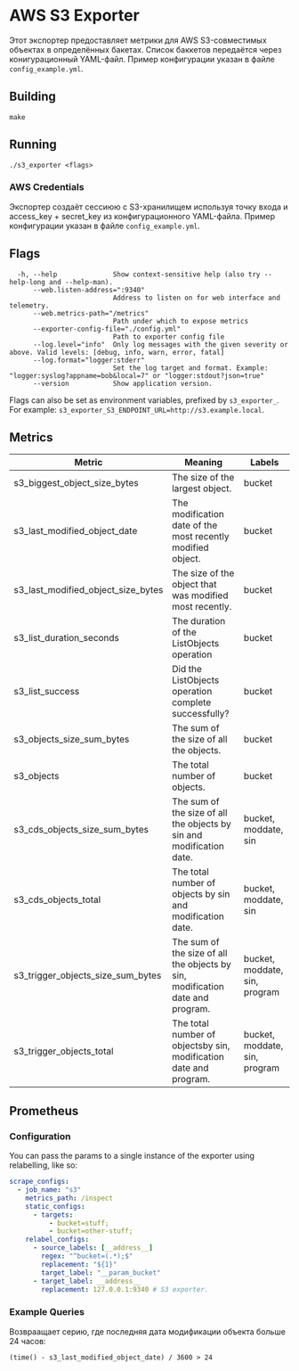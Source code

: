 # AWS S3 Exporter

Этот экспортер предоставляет метрики для AWS S3-совместимых объектах в определённых бакетах.
Список баккетов передаётся через конигурационный YAML-файл.
Пример конфигурации указан в файле `config_example.yml`.

## Building

```
make
```

## Running

```
./s3_exporter <flags>
```

### AWS Credentials

Экспортер создаёт сессиюю с S3-хранилищем используя точку входа и access_key + secret_key из конфигурационного YAML-файла.
Пример конфигурации указан в файле `config_example.yml`.

## Flags

```
  -h, --help              Show context-sensitive help (also try --help-long and --help-man).
      --web.listen-address=":9340"
                          Address to listen on for web interface and telemetry.
      --web.metrics-path="/metrics"
                          Path under which to expose metrics
      --exporter-config-file="./config.yml"
                          Path to exporter config file
      --log.level="info"  Only log messages with the given severity or above. Valid levels: [debug, info, warn, error, fatal]
      --log.format="logger:stderr"
                          Set the log target and format. Example: "logger:syslog?appname=bob&local=7" or "logger:stdout?json=true"
      --version           Show application version.
```

Flags can also be set as environment variables, prefixed by `s3_exporter_`. For example: `s3_exporter_S3_ENDPOINT_URL=http://s3.example.local`.

## Metrics

| Metric                                 | Meaning                                                                       | Labels                        |
| -------------------------------------- | ----------------------------------------------------------------------------- | ----------------------------- |
| s3_biggest_object_size_bytes           | The size of the largest object.                                               | bucket                        |
| s3_last_modified_object_date           | The modification date of the most recently modified object.                   | bucket                        |
| s3_last_modified_object_size_bytes     | The size of the object that was modified most recently.                       | bucket                        |
| s3_list_duration_seconds               | The duration of the ListObjects operation                                     | bucket                        |
| s3_list_success                        | Did the ListObjects operation complete successfully?                          | bucket                        |
| s3_objects_size_sum_bytes              | The sum of the size of all the objects.                                       | bucket                        |
| s3_objects                             | The total number of objects.                                                  | bucket                        |
| s3_cds_objects_size_sum_bytes          | The sum of the size of all the objects by sin and modification date.          | bucket, moddate, sin          |
| s3_cds_objects_total                   | The total number of objects by sin and modification date.                     | bucket, moddate, sin          |
| s3_trigger_objects_size_sum_bytes      | The sum of the size of all the objects by sin, modification date and program. | bucket, moddate, sin, program |
| s3_trigger_objects_total               | The total number of objectsby sin, modification date and program.             | bucket, moddate, sin, program |

## Prometheus

### Configuration

You can pass the params to a single instance of the exporter using relabelling, like so:

```yml
scrape_configs:
  - job_name: "s3"
    metrics_path: /inspect
    static_configs:
      - targets:
          - bucket=stuff;
          - bucket=other-stuff;
    relabel_configs:
      - source_labels: [__address__]
        regex: "^bucket=(.*);$"
        replacement: "${1}"
        target_label: "__param_bucket"
      - target_label: __address__
        replacement: 127.0.0.1:9340 # S3 exporter.
```

### Example Queries

Возвраащает серию, где последняя дата модификации объекта больше 24 часов:
```
(time() - s3_last_modified_object_date) / 3600 > 24
```
